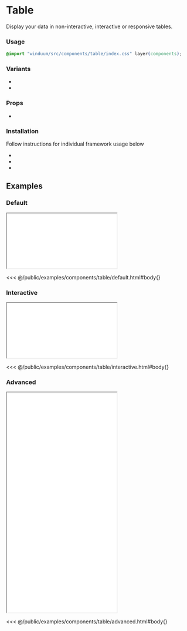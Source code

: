 # Table
Display your data in non-interactive, interactive or responsive tables.
<ViewSourceGh href="https://github.com/winduum/winduum/blob/main/src/components/table" />

### Usage

```css
@import "winduum/src/components/table/index.css" layer(components);
```

### Variants
* <LinkGh name="default" path="components/table" />
* <LinkGh name="interactive" path="components/table" />

### Props
* <LinkGh name="default" path="components/table/props" />

### Installation
Follow instructions for individual framework usage below

* <LinkGh name="winduum" url="https://github.com/winduum/winduum/blob/main/src/components/table" />
* <LinkGh name="winduum-vue" url="https://github.com/winduum/winduum-vue/blob/main/src/components/table" />
* <LinkGh name="winduum-react" url="https://github.com/winduum/winduum-react/blob/main/src/components/table" />

## Examples

### Default

<iframe onload="this.style.visibility = 'visible';" src="/examples/components/table/default.html"></iframe>

<<< @/public/examples/components/table/default.html#body{}

### Interactive

<iframe onload="this.style.visibility = 'visible';" src="/examples/components/table/interactive.html"></iframe>

<<< @/public/examples/components/table/interactive.html#body{}

### Advanced

<iframe onload="this.style.visibility = 'visible';" src="/examples/components/table/advanced.html" style="height: 600px"></iframe>

<<< @/public/examples/components/table/advanced.html#body{}
